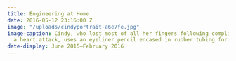 ```yaml
---
title: Engineering at Home
date: 2016-05-12 23:16:00 Z
image: "/uploads/cindyportrait-a6e7fe.jpg"
image-caption: Cindy, who lost most of all her fingers following complications from
  a heart attack, uses an eyeliner pencil encased in rubber tubing for easy application.
date-display: June 2015–February 2016
---
```


